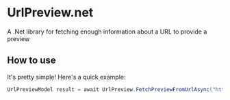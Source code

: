 # UrlPreview.net
A .Net library for fetching enough information about a URL to provide a preview

## How to use
It's pretty simple! Here's a quick example:

```c#
UrlPreviewModel result = await UrlPreview.FetchPreviewFromUrlAsync("https://www.cnn.com/");
```
